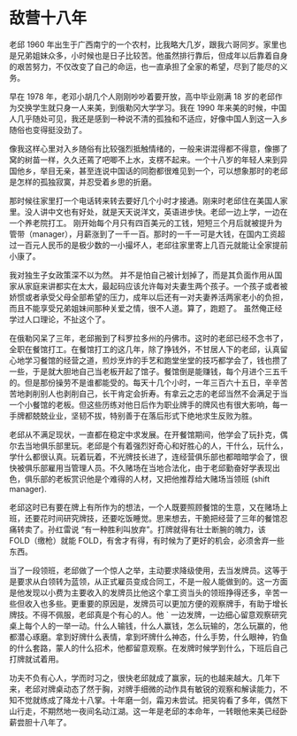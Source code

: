# 敌营十八年

老邱 1960 年出生于广西南宁的一个农村，比我略大几岁，跟我六哥同岁。家里也是兄弟姐妹众多，小时候也是日子比较苦。他虽然排行靠后，但成年以后靠着自身的艰苦努力，不仅改变了自己的命运，也一直承担了全家的希望，尽到了能尽的义务。
 
早在 1978 年，老邓小胡几个人刚刚吵吵着要开放，高中毕业刚满 18 岁的老邱作为交换学生就只身一人来美，到俄勒冈大学学习。我在 1990 年来美的时候，中国人几乎随处可见，我还是感到一种说不清的孤独和不适应，好像中国人到这一入乡随俗也变得挺没劲了。

像我这样心里对入乡随俗有比较强烈抵触情绪的，一般来讲混得都不得意，像挪了窝的树苗一样，久久还蔫了吧唧不上水，支楞不起来。一个十八岁的年轻人来到异国他乡，举目无亲，甚至连说中国话的同胞都很难见到一个，可以想象那时的老邱是怎样的孤独寂寞，并忍受着乡思的折磨。

那时候往家里打一个电话转来转去要好几个小时才接通。刚来时老邱住在美国人家里。没人讲中文也有好处，就是天天说洋文，英语进步快。老邱一边上学，一边在一个养老院打工。 刚开始每个月只有四百美元的工钱，短短三个月后就被提升为管带（manager），月薪涨到了一千一百。那时的一千一可是大钱，在国内工资超过一百元人民币的是极少数的一小撮坏人，老邱往家里寄上几百元就能让全家提前小康了。

我对独生子女政策深不以为然。 并不是怕自己被计划掉了，而是其负面作用从国家从家庭来讲都实在太大，最起码应该允许每对夫妻生两个孩子。一个孩子或者被娇惯或者承受父母全部希望的压力，成年以后还有一对夫妻养活两家老小的负担，而且不能享受兄弟姐妹间那种关爱之情，很不人道。算了，跑题了。 虽然俺正经学过人口理论，不扯这个了。
 
在俄勒冈呆了三年，老邱搬到了科罗拉多州的丹佛市。这时的老邱已经不念书了，全职在餐馆打工。在餐馆打工的这几年，除了挣钱外，不甘居人下的老邱，认真留心地学习餐馆的经营之道，煎炒烹炸的手艺和跑堂坐堂的技巧都学会了，钱也攒了一些，于是就大胆地自己当老板开起了馆子。餐馆倒是能赚钱，每个月进个三五千的。但是那份操劳不是谁都能受的。每天十几个小时，一年三百六十五日，辛辛苦苦地剥削别人也剥削自己，长干肯定会折寿。有拿云之志的老邱当然不会满足于当一个小餐馆的老板。但这些历练对他日后作为职业牌手的牌风也有很大影响，每一手牌都兢兢业业，坚韧不拔，特别善于在落后形式下绝地求生反败为胜。

老邱从不满足现状，一直都在稳定中求发展。在开餐馆期间，他学会了玩扑克，偶尔去当地俱乐部里玩。老邱是个有着强烈好奇心和好胜心的人，干什么，玩什么，学什么都很认真。玩着玩着，不光牌技长进了，连经营俱乐部也都暗暗学会了，很快被俱乐部雇用当管理人员。不久赌场在当地合法化，由于老邱勤奋好学表现出色，俱乐部的老板赏识他是个难得的人材，又把他推荐给大赌场当领班 (shift manager). 

老邱这时已有要在牌上有所作为的想法，一个人既要照顾餐馆的生意，又在赌场上班，还要花时间研究牌技，还要吃饭睡觉。思来想去，干脆把经营了三年的餐馆忍痛转卖了。孙红雷说 “有一种胜利叫放弃”。打牌就得有壮士断腕的魄力，该 FOLD（缴枪）就能 FOLD，有舍才有得，有时候为了更好的机会，必须舍弃一些东西。

当了一段领班，老邱做了一个惊人之举，主动要求降级使用，去当发牌员。这等于是要求从白领转为蓝领，从正式雇员变成合同工，不是一般人能做到的。这一方面是他发现以小费为主要收入的发牌员比他这个拿工资当头的领班挣得还多，辛苦一些但收入也多些。更重要的原因是，发牌员可以更加方便的观察牌手，有助于增长牌技。不得不佩服，老邱真是个有心的人。他 ` 一边发牌，一边细心留意观察研究桌上每个人的一举一动。什么人输钱，什么人赢钱，怎么玩输的，怎么玩赢的，他都潜心琢磨。拿到好牌什么表情，拿到坏牌什么神态，什么手势，什么眼神，钓鱼的什么套路，蒙人的什么招术，他都留意观察。在发牌时候学到什么，下班后自己打牌就试着用。

功夫不负有心人，学而时习之，很快老邱就成了赢家，玩的也越来越大。几年下来，老邱对牌桌动态了然于胸，对牌手细微的动作具有敏锐的观察和解读能力，不知不觉就练成了降龙十八掌。十年磨一剑，霜刃未尝试。把吴钩看了多年，偶然下山行走，不期然地一夜间名动江湖。这一年是老邱的本命年，一转眼他来美已经卧薪尝胆十八年了。
